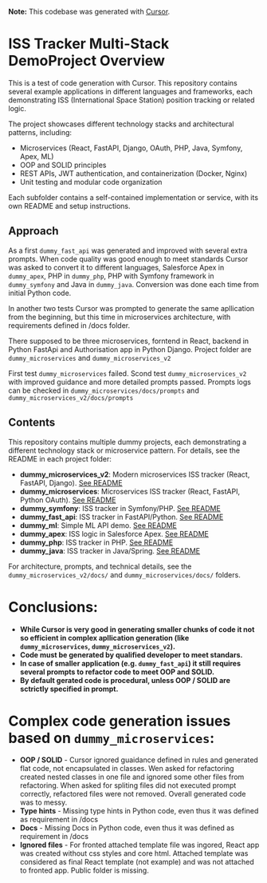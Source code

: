 **Note:** This codebase was generated with [Cursor](https://www.cursor.so/).

# ISS Tracker Multi-Stack DemoProject Overview

This is a test of code generation with Cursor. This repository contains several example applications in different languages and frameworks, each demonstrating ISS (International Space Station) position tracking or related logic.

The project showcases different technology stacks and architectural patterns, including:

- Microservices (React, FastAPI, Django, OAuth, PHP, Java, Symfony, Apex, ML)
- OOP and SOLID principles
- REST APIs, JWT authentication, and containerization (Docker, Nginx)
- Unit testing and modular code organization

Each subfolder contains a self-contained implementation or service, with its own README and setup instructions.

## Approach
As a first `dummy_fast_api` was generated and improved with several extra prompts. When code quality was good enough to meet standards Cursor was asked to convert it to different languages, Salesforce Apex in `dummy_apex`, PHP in `dummy_php`, PHP with Symfony framework in  `dummy_symfony` and Java in `dummy_java`. Conversion was done each time from initial Python code.

In another two tests Cursor was prompted to generate the same apllication from the beginning, but this time in microservices architecture, with requirements defined in /docs folder. 

There supposed to be three microservices, forntend in React, backend in Python FastApi and Authorisation app in Python Django. Project folder are `dummy_microservices` and `dummy_microservices_v2`

First test `dummy_microservices` failed. Scond test `dummy_microservices_v2` with improved guidance and more detailed prompts passed. Prompts logs can be checked in `dummy_microservices/docs/prompts` and `dummy_microservices_v2/docs/prompts`

## Contents

This repository contains multiple dummy projects, each demonstrating a different technology stack or microservice pattern. For details, see the README in each project folder:

- **dummy_microservices_v2**: Modern microservices ISS tracker (React, FastAPI, Django). [See README](dummy_microservices_v2/README.md)
- **dummy_microservices**: Microservices ISS tracker (React, FastAPI, Python OAuth). [See README](dummy_microservices/README.md)
- **dummy_symfony**: ISS tracker in Symfony/PHP. [See README](dummy_symfony/README.md)
- **dummy_fast_api**: ISS tracker in FastAPI/Python. [See README](dummy_fast_api/README.md)
- **dummy_ml**: Simple ML API demo. [See README](dummy_ml/Readme.md)
- **dummy_apex**: ISS logic in Salesforce Apex. [See README](dummy_apex/Readme.md)
- **dummy_php**: ISS tracker in PHP. [See README](dummy_php/Readme.md)
- **dummy_java**: ISS tracker in Java/Spring. [See README](dummy_java/Readme.md)

For architecture, prompts, and technical details, see the `dummy_microservices_v2/docs/` and `dummy_microservices/docs/` folders.

# Conclusions:
- **While Cursor is very good in generating smaller chunks of code it not so efficient in complex apllication generation (like `dummy_microservices`, `dummy_microservices_v2`).**
- **Code must be generated by qualified developer to meet standars.**
- **In case of smaller application (e.g. `dummy_fast_api`) it still requires several prompts to refactor code to meet OOP and SOLID.**
- **By default gerated code is procedural, unless OOP / SOLID are sctrictly specified in prompt.**

# Complex code generation issues based on `dummy_microservices`:
- **OOP / SOLID** - Cursor ignored guaidance defined in rules and generated flat code, not encapsulated in classes. Wen asked for refactoring created nested classes in one file and ignored some other files from refactoring. When asked for spliting files did not executed prompt correctly, refactored files were not removed. Overall generated code was to messy.
- **Type hints** - Missing type hints in Python code, even thus it was defined as requirement in /docs
- **Docs** - Missing Docs in Python code, even thus it was defined as requirement in /docs
- **Ignored files** - For fronted attached template file was ingored, React app was created without css styles and core html. Attached template was considered as final React template (not example) and was not attached to fronted app. Public folder is missing.

